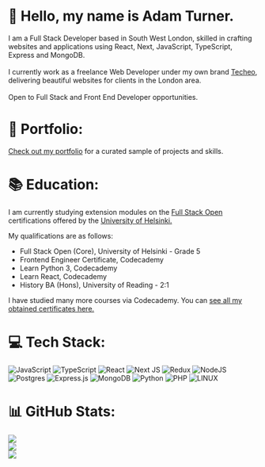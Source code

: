 # 👋 Hello, my name is Adam Turner. 

I am a Full Stack Developer based in South West London, skilled in crafting websites and applications using React, Next, JavaScript, TypeScript, Express and MongoDB.<br><br>I currently work as a freelance Web Developer under my own brand [Techeo](https://techeo.co.uk), delivering beautiful websites for clients in the London area.<br><br>Open to Full Stack and Front End Developer opportunities.

# 🎨 Portfolio:
[Check out my portfolio](https://adamrichardturner.dev/) for a curated sample of projects and skills.

# 📚 Education:
I am currently studying extension modules on the [Full Stack Open](https://fullstackopen.com/en/) certifications offered by the [University of Helsinki.](https://www.helsinki.fi/en) 

My qualifications are as follows:

- Full Stack Open (Core), University of Helsinki - Grade 5
- Frontend Engineer Certificate, Codecademy 
- Learn Python 3, Codecademy
- Learn React, Codecademy
- History BA (Hons), University of Reading - 2:1

I have studied many more courses via Codecademy. You can [see all my obtained certificates here.](https://www.codecademy.com/profiles/adamrichardturner1988/)

# 💻 Tech Stack:
![JavaScript](https://img.shields.io/badge/javascript-%23323330.svg?style=for-the-badge&logo=javascript&logoColor=%23F7DF1E) ![TypeScript](https://img.shields.io/badge/typescript-%23007ACC.svg?style=for-the-badge&logo=typescript&logoColor=white) ![React](https://img.shields.io/badge/react-%2320232a.svg?style=for-the-badge&logo=react&logoColor=%2361DAFB) ![Next JS](https://img.shields.io/badge/Next-black?style=for-the-badge&logo=next.js&logoColor=white) ![Redux](https://img.shields.io/badge/redux-%23593d88.svg?style=for-the-badge&logo=redux&logoColor=white) ![NodeJS](https://img.shields.io/badge/node.js-6DA55F?style=for-the-badge&logo=node.js&logoColor=white) ![Postgres](https://img.shields.io/badge/postgres-%23316192.svg?style=for-the-badge&logo=postgresql&logoColor=white) ![Express.js](https://img.shields.io/badge/express.js-%23404d59.svg?style=for-the-badge&logo=express&logoColor=%2361DAFB) ![MongoDB](https://img.shields.io/badge/MongoDB-%234ea94b.svg?style=for-the-badge&logo=mongodb&logoColor=white) ![Python](https://img.shields.io/badge/python-3670A0?style=for-the-badge&logo=python&logoColor=ffdd54) ![PHP](https://img.shields.io/badge/php-%23777BB4.svg?style=for-the-badge&logo=php&logoColor=white) ![LINUX](https://img.shields.io/badge/Linux-FCC624?style=for-the-badge&logo=linux&logoColor=black)

# 📊 GitHub Stats:
![](https://github-readme-stats.vercel.app/api?username=adamrichardturner&theme=dark&hide_border=false&include_all_commits=false&count_private=false)<br/>
![](https://github-readme-streak-stats.herokuapp.com/?user=adamrichardturner&theme=dark&hide_border=false)<br/>
![](https://github-readme-stats.vercel.app/api/top-langs/?username=adamrichardturner&theme=dark&hide_border=false&include_all_commits=false&count_private=false&layout=compact)

